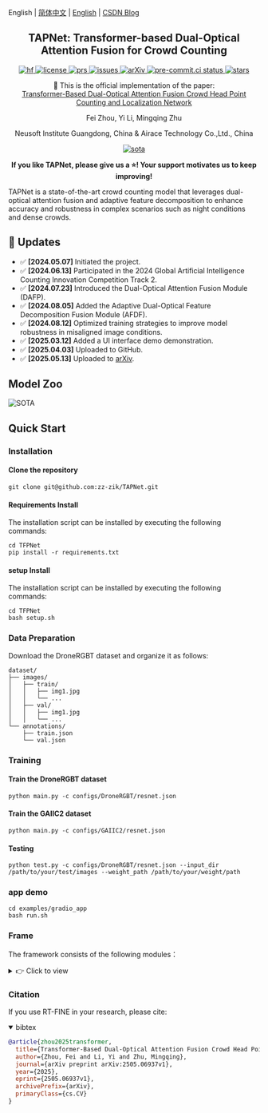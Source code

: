 <!--# [TAPNet: Transformer-based Auxiliary Point Detection Network for Crowd Counting Tasks](https://arxiv.org/abs/2505.06937v1) -->

English | [简体中文](README_cn.md) | [English](README.md) | [CSDN Blog](https://blog.csdn.net/weixin_62828995?spm=1000.2115.3001.5343)

<h2 align="center">
  TAPNet: Transformer-based Dual-Optical Attention Fusion for Crowd Counting
</h2>

<p align="center">
    <a href="https://huggingface.co/spaces/yourusername/TAPNet">
        <img alt="hf" src="https://img.shields.io/badge/%F0%9F%A4%97%20Hugging%20Face-Spaces-blue">
    </a>
    <a href="https://github.com/zz-zik/TAPNet/blob/master/LICENSE">
        <img alt="license" src="https://img.shields.io/badge/LICENSE-Apache%202.0-blue">
    </a>
    <a href="https://github.com/zz-zik/TAPNet/pulls">
        <img alt="prs" src="https://img.shields.io/github/issues-pr/zz-zik/TAPNet">
    </a>
    <a href="https://github.com/zz-zik/TAPNet/issues">
        <img alt="issues" src="https://img.shields.io/github/issues/zz-zik/TAPNet?color=olive">
    </a>
    <a href="https://arxiv.org/abs/2505.06937v1">
        <img alt="arXiv" src="https://img.shields.io/badge/arXiv-2505.06937v1-red">
    </a>
    <a href="https://results.pre-commit.ci/latest/github/zz-zik/TAPNet/master">
        <img alt="pre-commit.ci status" src="https://results.pre-commit.ci/badge/github/zz-zik/TAPNet/master.svg">
    </a>
    <a href="https://github.com/zz-zik/TAPNet">
        <img alt="stars" src="https://img.shields.io/github/stars/zz-zik/TAPNet">
    </a>
</p>

<p align="center">
    📄 This is the official implementation of the paper:
    <br>
    <a href="https://arxiv.org/abs/2505.06937v1">Transformer-Based Dual-Optical Attention Fusion Crowd Head Point Counting and Localization Network</a>
</p>

<p align="center">
Fei Zhou, Yi Li, Mingqing Zhu
</p>

<p align="center">
Neusoft Institute Guangdong, China & Airace Technology Co.,Ltd., China
</p>

<p align="center">
    <a href="https://paperswithcode.com/sota/crowd-counting">
        <img alt="sota" src="https://img.shields.io/endpoint.svg?url=https://paperswithcode.com/badge/transformer-based-dual-optical-attention-fusion/crowd-counting">
    </a>
</p>

<p align="center">
<strong>If you like TAPNet, please give us a ⭐! Your support motivates us to keep improving!</strong>
</p>

TAPNet is a state-of-the-art crowd counting model that leverages dual-optical attention fusion and adaptive feature decomposition to enhance accuracy and robustness in complex scenarios such as night conditions and dense crowds.


## 🚀 Updates
- ✅ **[2024.05.07]** Initiated the project.
- ✅ **[2024.06.13]** Participated in the 2024 Global Artificial Intelligence Counting Innovation Competition Track 2.
- ✅ **[2024.07.23]** Introduced the Dual-Optical Attention Fusion Module (DAFP).
- ✅ **[2024.08.05]** Added the Adaptive Dual-Optical Feature Decomposition Fusion Module (AFDF).
- ✅ **[2024.08.12]** Optimized training strategies to improve model robustness in misaligned image conditions.
- ✅ **[2025.03.12]** Added a UI interface demo demonstration.
- ✅ **[2025.04.03]** Uploaded to GitHub.
- ✅ **[2025.05.13]** Uploaded to [arXiv](https://arxiv.org/abs/2505.06937v1).

## Model Zoo

![SOTA](https://i-blog.csdnimg.cn/direct/d60a5459d6c94b6aa6aecc7a04954f7f.png)

## Quick Start

### Installation

#### Clone the repository

```shell
git clone git@github.com:zz-zik/TAPNet.git
```

#### Requirements Install

The installation script can be installed by executing the following commands:
```shell
cd TFPNet
pip install -r requirements.txt
```

#### setup Install
The installation script can be installed by executing the following commands:
```shell
cd TFPNet
bash setup.sh
```

### Data Preparation
Download the DroneRGBT dataset and organize it as follows:
```text
dataset/
├── images/
│   ├── train/
│   │   ├── img1.jpg
│   │   └── ...
│   ├── val/
│   │   ├── img1.jpg
│   │   └── ...
└── annotations/
    ├── train.json
    └── val.json
```

### Training

#### Train the DroneRGBT dataset

```shell
python main.py -c configs/DroneRGBT/resnet.json
```

#### Train the GAIIC2 dataset

```shell
python main.py -c configs/GAIIC2/resnet.json
```

#### Testing

```shell
python test.py -c configs/DroneRGBT/resnet.json --input_dir /path/to/your/test/images --weight_path /path/to/your/weight/path 
```

### app demo

```shell
cd examples/gradio_app
bash run.sh
```

### Frame
The framework consists of the following modules：
<details>
  <summary>👉 Click to view</summary>

```text
TFPNet
    ├─configs               # 配置文件
    │  ├─GAIIC2             # GAIIC2数据集配置文件
    │  ├─DroneRGBT          # DroneRGBT数据集配置文件
    │  └─SHHA               # SHHA数据集配置文件
    ├─crowd_datasets        # 数据集加载
    │  ├─SHHA               # SHHA数据集加载
    │  ├─GAIIC              # GAIIC2数据集加载
    │  └─Drone              # Drone数据集加载
    ├─models                # 模型文件
    │  ├─backbone           # Backbone文件
    │  ├─neck               # Neck文件
    │  ├─dense_head         # 模型头文件
    │  ├─ahead_pixel_fusion # 像素级自适应注意力融合模块
    │  ├─losses             # 损失函数文件
    │  ├─matcher.py         # 匹配器文件
    │  └─TFPNet.py          # 主函数文件
    ├─examples              # 示例文件
    │  ├─gradio_app         # Gradio界面文件
    │  └─arg2format         # 参数格式化文件
    ├─scripts               # 脚本文件
    ├─util                  # 工具文件
    ├─work_dirs             # 模型权重文件
    ├─weights               # 预训练权重文件
    └─output                # 输出文件
```
</details>

### Citation
If you use RT-FINE in your research, please cite:

<details open>
<summary> bibtex </summary>

```bibtex
@article{zhou2025transformer,
  title={Transformer-Based Dual-Optical Attention Fusion Crowd Head Point Counting and Localization Network},
  author={Zhou, Fei and Li, Yi and Zhu, Mingqing},
  journal={arXiv preprint arXiv:2505.06937v1},
  year={2025},
  eprint={2505.06937v1},
  archivePrefix={arXiv},
  primaryClass={cs.CV}
}
```
</details>
